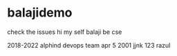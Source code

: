 # balajidemo
check the issues 
hi my self balaji
be cse

2018-2022
alphind
devops team 
apr 5 2001
jjnk
123
razul
